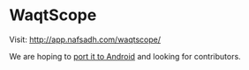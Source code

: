 # WaqtScope
Visit: http://app.nafsadh.com/waqtscope/

We are hoping to [port it to Android](https://github.com/WaqtScope/waqtscope-android) and looking for contributors. 
